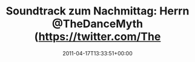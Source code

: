 ---
retweeted: false
source: <a href="http://mobileways.de/gravity" rel="nofollow">Gravity</a>
entities:
  hashtags: []
  symbols: []
  user_mentions:
  - name: DAN SMITH
    screen_name: thedancemyth
    indices:
    - '33'
    - '46'
    id_str: '189232244'
    id: '189232244'
  urls: []
display_text_range:
- '0'
- '83'
favorite_count: '0'
id_str: '59610526845632512'
truncated: false
retweet_count: '0'
id: '59610526845632512'
created_at: Sun Apr 17 13:33:51 +0000 2011
favorited: false
full_text: 'Soundtrack zum Nachmittag: Herrn [@TheDanceMyth](https://twitter.com/TheDanceMyth)
  auf den Ohren. Dringende Empfehlung.'
lang: de
tags:
- pesos/twitter
date: '2011-04-17T13:33:51+00:00'
src: https://twitter.com/bascht/status/59610526845632512
original_url: https://twitter.com/bascht/status/59610526845632512
type: twitter_tweet
text: 'Soundtrack zum Nachmittag: Herrn [@TheDanceMyth](https://twitter.com/TheDanceMyth)
  auf den Ohren. Dringende Empfehlung.'
title: 'Soundtrack zum Nachmittag: Herrn @TheDanceMyth (https://twitter.com/The'

---